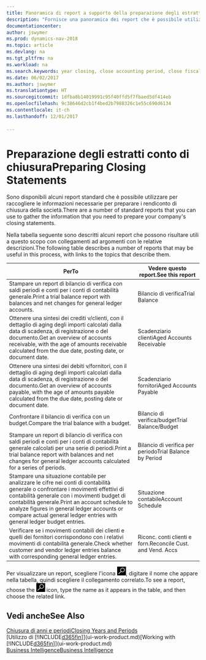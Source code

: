 ```yaml
---
title: Panoramica di report a supporto della preparazione degli estratti conto di chiusura
description: "Fornisce una panoramica dei report che è possibile utilizzare per raccogliere le informazioni e preparare gli estratti conto di chiusura della società alla chiusura dell'anno fiscale."
documentationcenter: 
author: jswymer
ms.prod: dynamics-nav-2018
ms.topic: article
ms.devlang: na
ms.tgt_pltfrm: na
ms.workload: na
ms.search.keywords: year closing, close accounting period, close fiscal year, aging, creditor payments, vendor payments, assets, liabilities, equity, analysis, reporting, financial report, business intelligence, BI, Power Bi, KPI
ms.date: 06/02/2017
ms.author: jswymer
ms.translationtype: HT
ms.sourcegitcommit: 1dfba8b14019991c95f40ffd5f7fbaed5df414eb
ms.openlocfilehash: 9c38646d2cb1f4bed2b7988326c1e55c690d6134
ms.contentlocale: it-ch
ms.lasthandoff: 12/01/2017

---
```

# <a name="preparing-closing-statements"></a><span data-ttu-id="58261-103">Preparazione degli estratti conto di chiusura</span><span class="sxs-lookup"><span data-stu-id="58261-103">Preparing Closing Statements</span></span>
<span data-ttu-id="58261-104">Sono disponibili alcuni report standard che è possibile utilizzare per raccogliere le informazioni necessarie per preparare i rendiconto di chiusura della società.</span><span class="sxs-lookup"><span data-stu-id="58261-104">There are a number of standard reports that you can use to gather the information that you need to prepare your company's closing statements.</span></span>

<span data-ttu-id="58261-105">Nella tabella seguente sono descritti alcuni report che possono risultare utili a questo scopo con collegamenti ad argomenti con le relative descrizioni.</span><span class="sxs-lookup"><span data-stu-id="58261-105">The following table describes a number of reports that may be useful in this process, with links to the topics that describe them.</span></span>

| <span data-ttu-id="58261-106">Per</span><span class="sxs-lookup"><span data-stu-id="58261-106">To</span></span> | <span data-ttu-id="58261-107">Vedere questo report.</span><span class="sxs-lookup"><span data-stu-id="58261-107">See this report</span></span> |
| --- | --- |
| <span data-ttu-id="58261-108">Stampare un report di bilancio di verifica con saldi periodi e conti per i conti di contabilità generale.</span><span class="sxs-lookup"><span data-stu-id="58261-108">Print a trial balance report with balances and net changes for general ledger accounts.</span></span> |<span data-ttu-id="58261-109">Bilancio di verifica</span><span class="sxs-lookup"><span data-stu-id="58261-109">Trial Balance</span></span> |
| <span data-ttu-id="58261-110">Ottenere una sintesi dei crediti v/clienti, con il dettaglio di aging degli importi calcolati dalla data di scadenza, di registrazione o del documento.</span><span class="sxs-lookup"><span data-stu-id="58261-110">Get an overview of accounts receivable, with the age of amounts receivable calculated from the due date, posting date, or document date.</span></span> |<span data-ttu-id="58261-111">Scadenziario clienti</span><span class="sxs-lookup"><span data-stu-id="58261-111">Aged Accounts Receivable</span></span> |
| <span data-ttu-id="58261-112">Ottenere una sintesi dei debiti v/fornitori, con il dettaglio di aging degli importi calcolati dalla data di scadenza, di registrazione o del documento.</span><span class="sxs-lookup"><span data-stu-id="58261-112">Get an overview of accounts payable, with the age of amounts payable calculated from the due date, posting date or document date.</span></span> |<span data-ttu-id="58261-113">Scadenziario fornitori</span><span class="sxs-lookup"><span data-stu-id="58261-113">Aged Accounts Payable</span></span> |
| <span data-ttu-id="58261-114">Confrontare il bilancio di verifica con un budget.</span><span class="sxs-lookup"><span data-stu-id="58261-114">Compare the trial balance with a budget.</span></span> |<span data-ttu-id="58261-115">Bilancio di verifica/budget</span><span class="sxs-lookup"><span data-stu-id="58261-115">Trial Balance/Budget</span></span> |
| <span data-ttu-id="58261-116">Stampare un report di bilancio di verifica con saldi periodi e conti per i conti di contabilità generale calcolati per una serie di periodi.</span><span class="sxs-lookup"><span data-stu-id="58261-116">Print a trial balance report with balances and net changes for general ledger accounts calculated for a series of periods.</span></span> |<span data-ttu-id="58261-117">Bilancio di verifica per periodo</span><span class="sxs-lookup"><span data-stu-id="58261-117">Trial Balance by Period</span></span> |
| <span data-ttu-id="58261-118">Stampare una situazione contabile per analizzare le cifre nei conti di contabilità generale o confrontare i movimenti effettivi di contabilità generale con i movimenti budget di contabilità generale.</span><span class="sxs-lookup"><span data-stu-id="58261-118">Print an account schedule to analyze figures in general ledger accounts or compare actual general ledger entries with general ledger budget entries.</span></span> |<span data-ttu-id="58261-119">Situazione contabile</span><span class="sxs-lookup"><span data-stu-id="58261-119">Account Schedule</span></span> |
| <span data-ttu-id="58261-120">Verificare se i movimenti contabili dei clienti e quelli dei fornitori corrispondono con i relativi movimenti di contabilità generale.</span><span class="sxs-lookup"><span data-stu-id="58261-120">Check whether customer and vendor ledger entries balance with corresponding general ledger entries.</span></span> |<span data-ttu-id="58261-121">Riconc. conti clienti e forn.</span><span class="sxs-lookup"><span data-stu-id="58261-121">Reconcile Cust. and Vend. Accs</span></span> |

<span data-ttu-id="58261-122">Per visualizzare un report, scegliere l'icona ![Cerca pagina o report](media/ui-search/search_small.png "icona Cerca pagina o report"), digitare il nome che appare nella tabella, quindi scegliere il collegamento correlato.</span><span class="sxs-lookup"><span data-stu-id="58261-122">To see a report, choose the ![Search for Page or Report](media/ui-search/search_small.png "Search for Page or Report icon") icon, type the name as it appears in the table, and then choose the related link.</span></span>

## <a name="see-also"></a><span data-ttu-id="58261-123">Vedi anche</span><span class="sxs-lookup"><span data-stu-id="58261-123">See Also</span></span>
[<span data-ttu-id="58261-124">Chiusura di anni e periodi</span><span class="sxs-lookup"><span data-stu-id="58261-124">Closing Years and Periods</span></span>](year-close-years-periods.md)  
<span data-ttu-id="58261-125">[Utilizzo di [!INCLUDE[d365fin](includes/d365fin_md.md)]](ui-work-product.md)</span><span class="sxs-lookup"><span data-stu-id="58261-125">[Working with [!INCLUDE[d365fin](includes/d365fin_md.md)]](ui-work-product.md)</span></span>  
[<span data-ttu-id="58261-126">Business Intelligence</span><span class="sxs-lookup"><span data-stu-id="58261-126">Business Intelligence</span></span>](bi.md)

